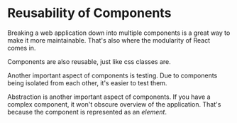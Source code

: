 # Reusability of Components

Breaking a web application down into multiple components is a great way to make it more maintainable.
That's also where the modularity of React comes in.

Components are also reusable, just like css classes are.

Another important aspect of components is testing.
Due to components being isolated from each other, it's easier to test them.

Abstraction is another important aspect of components.
If you have a complex component, it won't obscure overview of the application.
That's because the component is represented as an *element*.